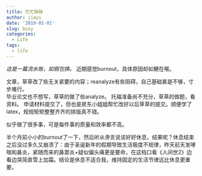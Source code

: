 ```yaml
---
title: 忙忙碌碌
author: jiayi
date: '2019-01-01'
slug: busy
categories:
  - Life
tags:
  - life
---
```

*这是一篇流水账，如假包换。*
近期感觉burnout，具体原因却如鲠在喉。  

文章，草草改了些无关紧要的内容；reanalyze有些阻碍，自己基础甚是不够，寸步难行。  
毕业论文也不想写，草草的做了些analyze。
托福准备尚不充分，草草的做题，看资料。
申请材料提交了，但也是房东小姐姐帮忙改好以后草草的提交。顺便学了latex，规规矩矩整整齐齐的排版真不错。   

似乎做了很多事，可是每件事的质量和效率都不高。  

半个月前小小的burnout了一下，然后听从谗言说该好好休息，结果呢？休息结束之后没过多久又崩溃了：由于圣诞新年的假期导致生活极度不规律，昨天前天发哮喘和鼻炎，紧随而来的鼻窦炎+疑似偏头痛更是要命，在这档口看《人间世2》边看边哭简直雪上加霜。结论是休息不适合我，维持固定的生活节律远比休息更重要。
